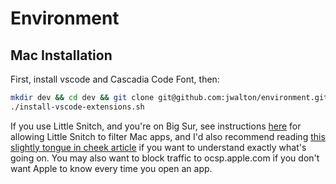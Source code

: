 # Environment

## Mac Installation

First, install vscode and Cascadia Code Font, then:

```sh
mkdir dev && cd dev && git clone git@github.com:jwalton/environment.git && ./install-mac.sh
./install-vscode-extensions.sh
```

If you use Little Snitch, and you're on Big Sur, see instructions [here](https://tinyapps.org/blog/202010210700_whose_computer_is_it.html) for allowing Little Snitch to filter Mac apps, and I'd also recommend reading [this slightly tongue in cheek article](https://www.naut.ca/blog/2020/11/13/forbidden-commands-to-liberate-macos/) if you want to understand exactly what's going on.  You may also want to block traffic to ocsp.apple.com if you don't want Apple to know every time you open an app.
